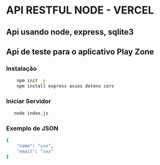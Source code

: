 # API RESTFUL NODE - VERCEL

## Api usando node, express, sqlite3
## Api de teste para o aplicativo Play Zone

### Instalação

```sh
    npm init -y
    npm install express axios dotenv cors
```

### Iniciar Servidor

```sh
   node index.js
```

### Exemplo de JSON

```sh
{
    "name": "xxx",
    "email": "xxx"
}
```


